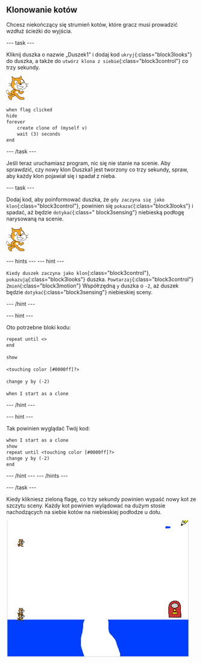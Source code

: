 ## Klonowanie kotów

Chcesz niekończący się strumień kotów, które gracz musi prowadzić wzdłuż ścieżki do wyjścia.

\--- task \---

Kliknij duszka o nazwie „Duszek1” i dodaj kod `ukryj`{:class="block3looks"} do duszka, a także do `utwórz klona z siebie`{:class="block3control"} co trzy sekundy.

![Duszek1 - duszek kota](images/cat-sprite.png)

```blocks3
when flag clicked
hide
forever
    create clone of (myself v)
    wait (3) seconds
end
```

\--- /task \---

Jeśli teraz uruchamiasz program, nic się nie stanie na scenie. Aby sprawdzić, czy nowy klon Duszka1 jest tworzony co trzy sekundy, spraw, aby każdy klon pojawiał się i spadał z nieba.

\--- task \---

Dodaj kod, aby poinformować duszka, że `gdy zaczyna się jako klon`{:class="block3control"}, powinien się `pokazać`{:class="block3looks"} i spadać, aż będzie `dotykać`{:class=" block3sensing"} niebieską podłogę narysowaną na scenie.

![Duszek1 - duszek kota](images/cat-sprite.png)

\--- hints \--- \--- hint \---

`Kiedy duszek zaczyna jako klon`{:class="block3control"}, `pokazują`{:class="block3looks"} duszka. `Powtarzaj`{:class="block3control"} `Zmień`{:class="block3motion"} Współrzędną `y` duszka o `-2`, aż duszek będzie `dotykać`{:class="block3sensing"} niebieskiej sceny.

\--- /hint \---

\--- hint \---

Oto potrzebne bloki kodu:

```blocks3
repeat until <>
end

show

<touching color [#0000ff]?>

change y by (-2)

when I start as a clone
```

\--- /hint \---

\--- hint \---

Tak powinien wyglądać Twój kod:

```blocks3
when I start as a clone
show
repeat until <touching color [#0000ff]?>
change y by (-2)
end
```

\--- /hint \--- \--- /hints \---

\--- /task \---

Kiedy klikniesz zieloną flagę, co trzy sekundy powinien wypaść nowy kot ze szczytu sceny. Każdy kot powinien wylądować na dużym stosie nachodzących na siebie kotów na niebieskiej podłodze u dołu.

![Spadające koty](images/falling-cats.png)